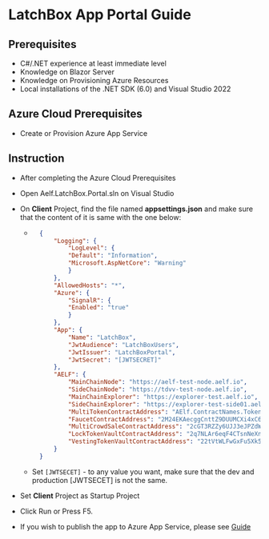 # LatchBox App Portal Guide

## Prerequisites
- C#/.NET experience at least immediate level
- Knowledge on Blazor Server
- Knowledge on Provisioning Azure Resources 
- Local installations of the .NET SDK (6.0) and Visual Studio 2022

## Azure Cloud Prerequisites
- Create or Provision Azure App Service

## Instruction
- After completing the Azure Cloud Prerequisites
- Open Aelf.LatchBox.Portal.sln on Visual Studio
- On **Client** Project, find the file named **appsettings.json** and make sure that the content of it is same with the one below:
	- ```json
		{
            "Logging": {
                "LogLevel": {
                "Default": "Information",
                "Microsoft.AspNetCore": "Warning"
                }
            },
            "AllowedHosts": "*",
            "Azure": {
                "SignalR": {
                "Enabled": "true"
                }
            },
            "App": {
                "Name": "LatchBox",
                "JwtAudience": "LatchBoxUsers",
                "JwtIssuer": "LatchBoxPortal",
                "JwtSecret": "[JWTSECRET]"
            },
            "AELF": {
                "MainChainNode": "https://aelf-test-node.aelf.io",
                "SideChainNode": "https://tdvv-test-node.aelf.io",
                "MainChainExplorer": "https://explorer-test.aelf.io",
                "SideChainExplorer": "https://explorer-test-side01.aelf.io",
                "MultiTokenContractAddress": "AElf.ContractNames.Token",
                "FaucetContractAddress": "2M24EKAecggCnttZ9DUUMCXi4xC67rozA87kFgid9qEwRUMHTs",
                "MultiCrowdSaleContractAddress": "2cGT3RZZy6UJJ3eJPZdWMmuoH2TZBihvMtAtKvLJUaBnvskK2x",
                "LockTokenVaultContractAddress": "2q7NLAr6eqF4CTsnNeXnBZ9k4XcmiUeM61CLWYaym6WsUmbg1k",
                "VestingTokenVaultContractAddress": "22tVtWLFwGxFu5Xk5rQgCdQnmsNA7PpTzZbkpGr1REgt5GEaN5"
            }
        }
      ```
    - Set `[JWTSECET]` - to any value you want, make sure that the dev and production [JWTSECET] is not the same. 

- Set **Client** Project as Startup Project
- Click Run or Press F5.
- If you wish to publish the app to Azure App Service, please see [Guide](https://docs.microsoft.com/en-us/visualstudio/deployment/quickstart-deploy-aspnet-web-app?view=vs-2022&tabs=azure)
